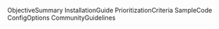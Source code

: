 ObjectiveSummary
InstallationGuide
PrioritizationCriteria
SampleCode
ConfigOptions
CommunityGuidelines
